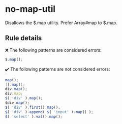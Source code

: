# no-map-util

Disallows the $.map utility. Prefer Array#map to $.map.

## Rule details

❌ The following patterns are considered errors:
```js
$.map();
```

✔️ The following patterns are not considered errors:
```js
map();
[].map();
div.map();
div.map;
$( 'div' ).map();
$div.map();
$( 'div' ).first().map();
$( 'div' ).append( $( 'input' ).map() );
$( 'select' ).val().map();
```
